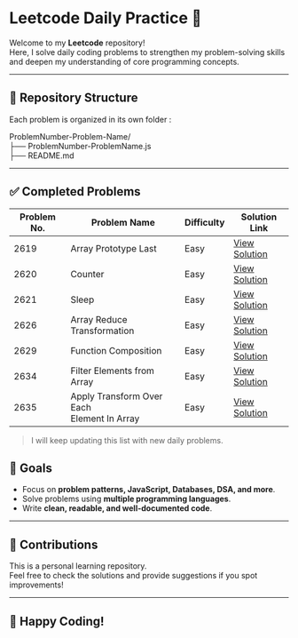 # Leetcode Daily Practice 🚀

Welcome to my **Leetcode** repository!  
Here, I solve daily coding problems to strengthen my problem-solving skills and deepen my understanding of core programming concepts.

---

## 📂 Repository Structure
Each problem is organized in its own folder :

ProblemNumber-Problem-Name/ <br>
├── ProblemNumber-ProblemName.js <br>
├── README.md


---

## ✅ Completed Problems
| Problem No. | Problem Name                 | Difficulty | Solution Link                      |
|-------------|------------------------------|------------|------------------------------------|
| 2619        | Array Prototype Last         | Easy       | [View Solution](./2619-Array-Prototype-Last) |
| 2620        | Counter                      | Easy       | [View Solution](./2620-Counter)             |
| 2621        | Sleep                        | Easy       | [View Solution](./2621-Sleep)               |
| 2626        | Array Reduce Transformation  | Easy       | [View Solution](./2626-Array-Reduce-Transformation)     |
| 2629        | Function Composition         | Easy       | [View Solution](./2629-Function-Composition)     |
| 2634        | Filter Elements from Array   | Easy       | [View Solution](./2634-Filter-Elements-from-Array)     |
| 2635        | Apply Transform Over Each <br> Element In Array        | Easy       | [View Solution](./2635-Apply-Transform-Over-Each-Element-in-Array)     |
> I will keep updating this list with new daily problems.


## 🎯 Goals
- Focus on **problem patterns, JavaScript, Databases, DSA, and more**.
- Solve problems using **multiple programming languages**.
- Write **clean, readable, and well-documented code**.


---

## 📢 Contributions
This is a personal learning repository.  
Feel free to check the solutions and provide suggestions if you spot improvements!

---

## 🚀 Happy Coding!